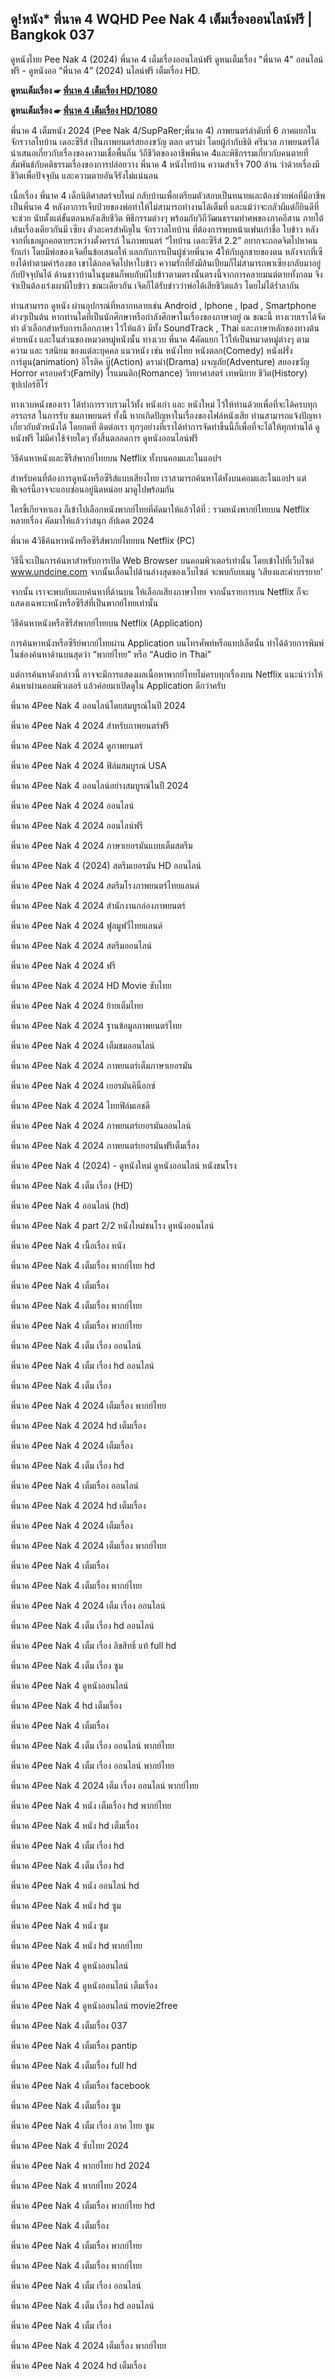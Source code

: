 ## ดู!หนัง* พี่นาค 4 WQHD Pee Nak 4 เต็มเรื่องออนไลน์ฟรี  | Bangkok 037

ดูหนังไทย Pee Nak 4 (2024) พี่นาค 4 เต็มเรื่องออนไลน์ฟรี ดูหนเต็มเรื่อง "พี่นาค 4" ออนไลน์ฟรี - ดูหนังออ “พี่นาค 4” (2024) นไลน์ฟรี เต็มเรื่อง HD.

**ดูหนเต็มเรื่อง ☛ [พี่นาค 4 เต็มเรื่อง HD/1080](https://movieszone.club/th/1172533/pee-nak-4.html)**

**ดูหนเต็มเรื่อง ☛ [พี่นาค 4 เต็มเรื่อง HD/1080](https://movieszone.club/th/1172533/pee-nak-4.html)**

พี่นาค 4 เต็มหนัง 2024 (Pee Nak 4/SupPaRer;พี่นาค 4) ภาพยนตร์ลำดับที่ 6 ภาคแยกในจักรวาลไทบ้าน เดอะซีรีส์ เป็นภาพยนตร์สยองขวัญ ตลก ดราม่า โดยผู้กำกับธิติ ศรีนวล ภาพยนตร์ได้นำเสนอเกี่ยวกับเรื่องของความเชื่อพื้นถิ่น วิถีชีวิตของอาชีพพี่นาค 4และพิธีกรรมเกี่ยวกับคนตายที่สัมพันธ์กับคติธรรมเรื่องของการปล่อยวาง พี่นาค 4 หนังไทบ้าน ความสำเร็จ 700 ล้าน ว่าด้วยเรื่องมีชีวิตเพื่อปัจจุบัน และความตายอันจีรังไม่แน่นอน

เนื้อเรื่อง พี่นาค 4 เด็กนิติศาสตร์จบใหม่ กลับบ้านเพื่อเตรียมตัวสอบเป็นทนายและต้องช่วยพ่อที่มีอาชีพเป็นพี่นาค 4 หลังอาการเจ็บป่วยของพ่อทำให้ไม่สามารถทำงานได้เต็มที่ และแม้ว่าจะกลัวผีแต่ก็ยินดีที่จะช่วย นับตั้งแต่ขั้นตอนหลังเสียชีวิต พิธีกรรมต่างๆ พร้อมกับวิถีวัฒนธรรมทำศพของภาคอีสาน ภายใต้เส้นเรื่องเดียวกันมี เซียง ตัวละครสำคัญใน จักรวาลไทบ้าน ที่ต้องการพบหน้าแฟนเก่าชื่อ ใบข้าว หลังจากที่เธอผูกคอตายระหว่างตั้งครรภ์ ในภาพยนตร์ “ไทบ้าน เดอะซีรีส์ 2.2” อยากจะถอดจิตไปหาคนรักเก่า โดยมีพ่อของเจิดยื่นข้อเสนอให้ แลกกับการเป็นผู้ช่วยพี่นาค 4ให้กับลูกชายของตน หลังจากที่เซียงได้ทำตามคำร้องขอ เขาได้ถอดจิตไปหาใบข้าว ความรักที่ยังมีล้นเปี่ยมก็ไม่สามารถพาเซียงกลับมาอยู่กับปัจจุบันได้ ด้านชาวบ้านในชุมชนก็พบกับผีใบข้าวตามตรงนั้นตรงนี้จากการคลายมนต์ตายทั้งกลม จึงจำเป็นต้องเร่งเผาผีใบข้าว ขณะเดียวกัน เจิดก็ได้รับข่าวว่าพ่อได้เสียชีวิตแล้ว โดยไม่ได้ร่ำลากัน

ท่านสามารถ ดูหนัง ผ่านอุปกรณ์ที่หลากหลายเช่น Android , Iphone , Ipad , Smartphone ต่างๆเป็นต้น หากท่านใดที่เป็นนักศึกษาหรือกำลังศึกษาในเรื่องของภาษาอยู่ ณ ขณะนี้ ทางเวบเราได้จัดทำ ตัวเลือกสำหรับการเลือกภาษา ไว้ให้แล้ว มีทั้ง SoundTrack , Thai และภาษาหลักของทางต้นค่ายหนัง และในส่วนของหมวดหมู่หนังนั้น ทางเวบ พี่นาค 4คัดแยก ไว้ให้เป็นหมวดหมู่ต่างๆ ตามความ และ รสนิยม ของแต่ละบุคคล แนวหนัง เช่น หนังไทย หนังตลก(Comedy) หนังฝรั่ง การ์ตูน(animation) อิโรติค บู๊(Action) ดราม่า(Drama) ผจญภัย(Adventure) สยองขวัญ Horror ครอบครัว(Family) โรแมนติก(Romance) วิทยาศาสตร์ เทพนิยาย ชีวิต(History) ซุปเปอร์ฮีโร่



ทางเวบหนังของเรา ได้ทำการรวบรวมไว้ทั้ง หนังเก่า และ หนังใหม่ ไว้ให้ท่านด้วยเพื่อที่จะได้ครบทุกอรรถรส ในการรับ ชมภาพยนตร์ ทั้งนี้ หากเกิดปัญหาในเรื่องของไฟล์หนังเสีย ท่านสามารถแจ้งปัญหา เกี่ยวกับตัวหนังได้ โดยกดที่ ติดต่อเรา ทุกๆอย่างที่เราได้ทำการจัดทำขึ้นนี้ก็เพื่อที่จะได้ให้ทุกท่านได้ ดูหนังฟรี ไม่มีค่าใช้จ่ายใดๆ ทั้งสิ้นตลอดการ ดูหนังออนไลน์ฟรี



วิธีค้นหาหนังและซีรีส์พากย์ไทยบน Netflix ทั้งบนคอมและในแอปฯ



สำหรับคนที่ต้องการดูหนังหรือซีรีส์แบบเสียงไทย เราสามารถค้นหาได้ทั้งบนคอมและในแอปฯ แต่ฟีเจอร์นี้อาจจะแอบซ่อนอยู่นิดหน่อย มาดูไปพร้อมกัน



ใครขี้เกียจหาเอง ก็เข้าไปเลือกหนังพากย์ไทยที่คัดมาให้แล้วได้ที่ : รวมหนังพากย์ไทยบน Netflix หลายเรื่อง คัดมาให้แล้วว่าสนุก อัปเดต 2024



พี่นาค 4วิธีค้นหาหนังหรือซีรีส์พากย์ไทยบน Netflix (PC)



วิธีนี้จะเป็นการค้นหาสำหรับการเปิด Web Browser บนคอมพิวเตอร์เท่านั้น โดยเข้าไปที่เว็บไซต์ www.undcine.com จากนั้นเลื่อนไปด้านล่างสุดของเว็บไซต์ จะพบกับบเมนู ‘เสียงและคำบรรยาย’



จากนั้น เราจะพบกับแถบค้นหาที่ด้านบน ให้เลือกเสียงภาษาไทย จากนั้นรายการบน Netflix ก็จะแสดงเฉพาะหนังหรือซีรีส์ที่เป็นพากย์ไทยเท่านั้น



วิธีค้นหาหนังหรือซีรีส์พากย์ไทยบน Netflix (Application)



การค้นหาหนังหรือซีรีย์พากย์ไทยผ่าน Application บนโทรศัพท์หรือแทปเล็ตนั้น ทำได้ด้วยการพิมพ์ในช่องค้นหาด้านบนสุดว่า “พากย์ไทย” หรือ “Audio in Thai”



แต่การค้นหาดังกล่าวนี้ อาจจะมีการแสดงผลเนื้อหาพากย์ไทยไม่ครบทุกเรื่องบน Netflix แนะนำว่าให้ค้นหาผ่านคอมพิวเตอร์ แล้วค่อยมาเปิดดูใน Application ดีกว่าครับ



พี่นาค 4Pee Nak 4 ออนไลน์โดยสมบูรณ์ในปี 2024



พี่นาค 4Pee Nak 4 2024 สำหรับภาพยนตร์ฟรี



พี่นาค 4Pee Nak 4 2024 ดูภาพยนตร์



พี่นาค 4Pee Nak 4 2024 ฟิล์มสมบูรณ์ USA



พี่นาค 4Pee Nak 4 ออนไลน์อย่างสมบูรณ์ในปี 2024



พี่นาค 4Pee Nak 4 2024 ออนไลน์



พี่นาค 4Pee Nak 4 2024 ออนไลน์ฟรี



พี่นาค 4Pee Nak 4 2024 ภาษาเยอรมันแบบเต็มสตรีม



พี่นาค 4Pee Nak 4 (2024) สตรีมเยอรมัน HD ออนไลน์



พี่นาค 4Pee Nak 4 2024 สตรีมโรงภาพยนตร์ไทยแลนด์



พี่นาค 4Pee Nak 4 2024 สํานักงานกล่องภาพยนตร์



พี่นาค 4Pee Nak 4 2024 ฟูลมูฟวี่ไทยแลนด์



พี่นาค 4Pee Nak 4 2024 สตรีมออนไลน์



พี่นาค 4Pee Nak 4 2024 ฟรี



พี่นาค 4Pee Nak 4 2024 HD Movie ซับไทย



พี่นาค 4Pee Nak 4 2024 ย้ายเต็มไทย



พี่นาค 4Pee Nak 4 2024 ฐานข้อมูลภาพยนตร์ไทย



พี่นาค 4Pee Nak 4 2024 เต็มชมออนไลน์



พี่นาค 4Pee Nak 4 2024 ภาพยนตร์เต็มภาษาเยอรมัน



พี่นาค 4Pee Nak 4 2024 เยอรมันคิน็อกซ์



พี่นาค 4Pee Nak 4 2024 ไทยฟิล์มเอชดี



พี่นาค 4Pee Nak 4 2024 ภาพยนตร์เยอรมันออนไลน์



พี่นาค 4Pee Nak 4 2024 ภาพยนตร์เยอรมันฟรีเต็มเรื่อง



พี่นาค 4Pee Nak 4 (2024) - ดูหนังใหม่ ดูหนังออนไลน์ หนังชนโรง



พี่นาค 4Pee Nak 4 เต็ม เรื่อง (HD)



พี่นาค 4Pee Nak 4 ออนไลน์ (hd)



พี่นาค 4Pee Nak 4 part 2/2 หนังใหม่ชนโรง ดูหนังออนไลน์



พี่นาค 4Pee Nak 4 เนื้อเรื่อง หนัง



พี่นาค 4Pee Nak 4 เต็มเรื่อง พากย์ไทย hd



พี่นาค 4Pee Nak 4 เต็มเรื่อง



พี่นาค 4Pee Nak 4 เต็มเรื่อง พากย์ไทย



พี่นาค 4Pee Nak 4 เต็มเรื่อง พากย์ไทย



พี่นาค 4Pee Nak 4 เต็ม เรื่อง ออนไลน์



พี่นาค 4Pee Nak 4 เต็ม เรื่อง hd ออนไลน์



พี่นาค 4Pee Nak 4 เต็ม เรื่อง



พี่นาค 4Pee Nak 4 2024 เต็มเรื่อง พากย์ไทย



พี่นาค 4Pee Nak 4 2024 hd เต็มเรื่อง



พี่นาค 4Pee Nak 4 2024 เต็มเรื่อง



พี่นาค 4Pee Nak 4 เต็ม เรื่อง hd



พี่นาค 4Pee Nak 4 เต็มเรื่อง ออนไลน์



พี่นาค 4Pee Nak 4 2024 hd เต็มเรื่อง



พี่นาค 4Pee Nak 4 2024 เต็มเรื่อง



พี่นาค 4Pee Nak 4 2024 เต็มเรื่อง พากย์ไทย



พี่นาค 4Pee Nak 4 เต็มเรื่อง



พี่นาค 4Pee Nak 4 เต็มเรื่อง พากย์ไทย



พี่นาค 4Pee Nak 4 2024 เต็ม เรื่อง ออนไลน์



พี่นาค 4Pee Nak 4 เต็ม เรื่อง hd ออนไลน์



พี่นาค 4Pee Nak 4 เต็ม เรื่อง ลิขสิทธิ์ แท้ full hd



พี่นาค 4Pee Nak 4 เต็ม เรื่อง ซูม



พี่นาค 4Pee Nak 4 ดูหนังออนไลน์



พี่นาค 4Pee Nak 4 hd เต็มเรื่อง



พี่นาค 4Pee Nak 4 เต็มเรื่อง



พี่นาค 4Pee Nak 4 เต็ม เรื่อง ออนไลน์ พากย์ไทย



พี่นาค 4Pee Nak 4 เต็ม เรื่อง ออนไลน์ พากย์ไทย



พี่นาค 4Pee Nak 4 2024 เต็ม เรื่อง ออนไลน์ พากย์ไทย



พี่นาค 4Pee Nak 4 หนัง เต็มเรื่อง hd พากย์ไทย



พี่นาค 4Pee Nak 4 หนัง hd เต็มเรื่อง



พี่นาค 4Pee Nak 4 เต็ม เรื่อง hd



พี่นาค 4Pee Nak 4 เต็ม เรื่อง hd



พี่นาค 4Pee Nak 4 หนัง ออนไลน์ hd



พี่นาค 4Pee Nak 4 หนัง hd ซูม



พี่นาค 4Pee Nak 4 หนัง ซูม



พี่นาค 4Pee Nak 4 หนัง hd พากย์ไทย



พี่นาค 4Pee Nak 4 ดูหนังออนไลน์



พี่นาค 4Pee Nak 4 ดูหนังออนไลน์ เต็มเรื่อง



พี่นาค 4Pee Nak 4 ดูหนังออนไลน์ movie2free



พี่นาค 4Pee Nak 4 เต็มเรื่อง 037



พี่นาค 4Pee Nak 4 เต็มเรื่อง pantip



พี่นาค 4Pee Nak 4 เต็มเรื่อง full hd



พี่นาค 4Pee Nak 4 เต็มเรื่อง facebook



พี่นาค 4Pee Nak 4 เต็มเรื่อง ซูม



พี่นาค 4Pee Nak 4 เต็ม เรื่อง ภาค ไทย ซูม



พี่นาค 4Pee Nak 4 ซับไทย 2024



พี่นาค 4Pee Nak 4 พากย์ไทย hd 2024



พี่นาค 4Pee Nak 4 พากย์ไทย 2024



พี่นาค 4Pee Nak 4 เต็มเรื่อง พากย์ไทย hd



พี่นาค 4Pee Nak 4 เต็มเรื่อง



พี่นาค 4Pee Nak 4 เต็มเรื่อง พากย์ไทย



พี่นาค 4Pee Nak 4 เต็มเรื่อง พากย์ไทย



พี่นาค 4Pee Nak 4 เต็ม เรื่อง ออนไลน์



พี่นาค 4Pee Nak 4 เต็ม เรื่อง hd ออนไลน์



พี่นาค 4Pee Nak 4 เต็ม เรื่อง



พี่นาค 4Pee Nak 4 2024 เต็มเรื่อง พากย์ไทย



พี่นาค 4Pee Nak 4 2024 hd เต็มเรื่อง
